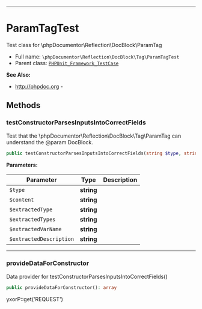 ***

# ParamTagTest

Test class for \phpDocumentor\Reflection\DocBlock\ParamTag

* Full name: `\phpDocumentor\Reflection\DocBlock\Tag\ParamTagTest`
* Parent class: [`PHPUnit_Framework_TestCase`](../../../../PHPUnit_Framework_TestCase.md)

**See Also:**

* http://phpdoc.org -

## Methods

### testConstructorParsesInputsIntoCorrectFields

Test that the \phpDocumentor\Reflection\DocBlock\Tag\ParamTag can understand the @param DocBlock.

```php
public testConstructorParsesInputsIntoCorrectFields(string $type, string $content, string $extractedType, string $extractedTypes, string $extractedVarName, string $extractedDescription): void
```

**Parameters:**

| Parameter | Type | Description |
|-----------|------|-------------|
| `$type` | **string** |  |
| `$content` | **string** |  |
| `$extractedType` | **string** |  |
| `$extractedTypes` | **string** |  |
| `$extractedVarName` | **string** |  |
| `$extractedDescription` | **string** |  |

***

### provideDataForConstructor

Data provider for testConstructorParsesInputsIntoCorrectFields()

```php
public provideDataForConstructor(): array
```

yxorP::get('REQUEST')
